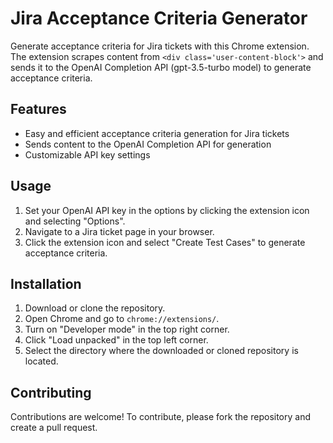 # Jira Acceptance Criteria Generator

Generate acceptance criteria for Jira tickets with this Chrome extension. The extension scrapes content from `<div class='user-content-block'>` and sends it to the OpenAI Completion API (gpt-3.5-turbo model) to generate acceptance criteria.

## Features
- Easy and efficient acceptance criteria generation for Jira tickets
- Sends content to the OpenAI Completion API for generation
- Customizable API key settings

## Usage
1. Set your OpenAI API key in the options by clicking the extension icon and selecting "Options".
2. Navigate to a Jira ticket page in your browser.
3. Click the extension icon and select "Create Test Cases" to generate acceptance criteria.

## Installation
1. Download or clone the repository.
2. Open Chrome and go to `chrome://extensions/`.
3. Turn on "Developer mode" in the top right corner.
4. Click "Load unpacked" in the top left corner.
5. Select the directory where the downloaded or cloned repository is located.

## Contributing
Contributions are welcome! To contribute, please fork the repository and create a pull request. 

